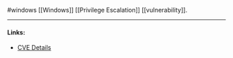 #windows 
[[Windows]] [[Privilege Escalation]] [[vulnerability]].

---
#### Links:
- [CVE Details](https://www.cvedetails.com/cve/CVE-2020-3118/)
